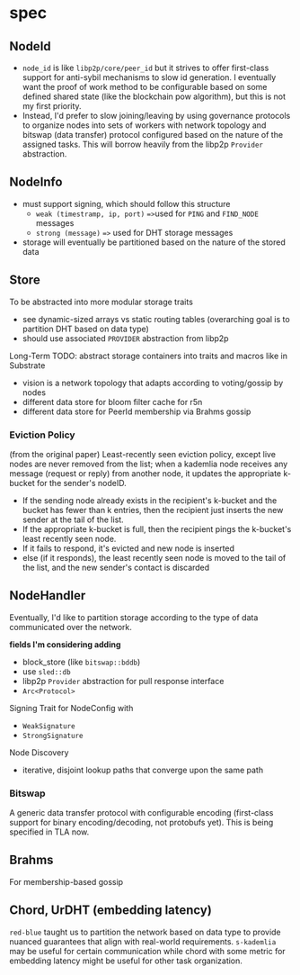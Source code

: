 # spec

## NodeId

* `node_id` is like `libp2p/core/peer_id` but it strives to offer first-class support for anti-sybil mechanisms to slow id generation. I eventually want the proof of work method to be configurable based on some defined shared state (like the blockchain pow algorithm), but this is not my first priority.
* Instead, I'd prefer to slow joining/leaving by using governance protocols to organize nodes into sets of workers with network topology and bitswap (data transfer) protocol configured based on the nature of the assigned tasks. This will borrow heavily from the libp2p `Provider` abstraction.

## NodeInfo

* must support signing, which should follow this structure
    * `weak (timestramp, ip, port)` `=>`used for `PING` and `FIND_NODE` messages
    * `strong (message)` `=>` used for DHT storage messages
* storage will eventually be partitioned based on the nature of the stored data

## Store

To be abstracted into more modular storage traits
- see dynamic-sized arrays vs static routing tables
(overarching goal is to partition DHT based on data type)
- should use associated `PROVIDER` abstraction from libp2p

Long-Term TODO: abstract storage containers into traits and macros like in Substrate
- vision is a network topology that adapts according to voting/gossip by nodes
- different data store for bloom filter cache for r5n
- different data store for PeerId membership via Brahms gossip

### Eviction Policy

(from the original paper) Least-recently seen eviction policy, except live nodes are never removed from the list; when a kademlia node receives any message (request or reply) from another node, it updates the appropriate k-bucket for the sender's nodeID.
- If the sending node already exists in the recipient's k-bucket and the bucket has fewer than k entries, then the recipient just inserts the new sender at the tail of the list.
- If the appropriate k-bucket is full, then the recipient pings the k-bucket's least recently seen node.
- If it fails to respond, it's evicted and new node is inserted
- else (if it responds), the least recently seen node is moved to the tail of the list, and the new sender's contact is discarded

## NodeHandler

Eventually, I'd like to partition storage according to the type of data communicated over the network.

**fields I'm considering adding**
* block_store (like `bitswap::bddb`)
* use `sled::db`
* libp2p `Provider` abstraction for pull response interface
* `Arc<Protocol>`

Signing Trait for NodeConfig with
* `WeakSignature`
* `StrongSignature`

Node Discovery
* iterative, disjoint lookup paths that converge upon the same path

### Bitswap

A generic data transfer protocol with configurable encoding (first-class support for binary encoding/decoding, not protobufs yet). This is being specified in TLA now.

## Brahms

For membership-based gossip

## Chord, UrDHT (embedding latency)

`red-blue` taught us to partition the network based on data type to provide nuanced guarantees that align with real-world requirements. `s-kademlia` may be useful for certain communication while chord with some metric for embedding latency might be useful for other task organization.



